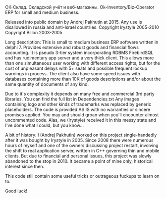﻿ОК-Склад. Складской учёт и веб-магазины.
Ok-Inventory/Biz-Operator ERP for small and medium business.


Released into public domain by Andrej Pakhutin at 2015.
Any use is disallowed in russia and anti-Israel countries.
Copyright Irystyle 2005-2010
Copyright Billon 2003-2005


Long description:
This is small to medium business ERP software written in delphi 7.
Provides extensive and robust goods and financial flows accounting.
It is pseudo 3-tier system incorporating RDBMS FirebirdSQL and has rudimentary app server and a very thick client.
This allows more than one simultaneous user working with different access rights,
but for the cost of unpleasant delays with 5+ seats and possible frequent lockup warnings in process.
The client also have some speed issues with databases containing more than 10K of goods descriptions
and/or about the same quantity of documents of any kind.

Due to it's complexity it depends on many free and commercial 3rd party libraries.
You can find the full list in Dependencies.txt
Any images containing logo and other kinds of trademarks was replaced by generic placeholders.
The code is provided AS IS with no warranties or sincere promises applied.
You may and should groan when you'll encounter almost uncommented code.
Alas, we (Irystyle) received it in this messy state and I've done what I could, but you know...

A bit of history:
I (Andrej Pakhutin) worked on this project single-handedly after it was bought by Irystyle in 2005.
Since 2008 there were numerous hours of myself and one of the owners discussing project restart,
involving the shift to real application server, written in C++ governing thin and mobile clients.
But due to financial and personal issues, this project was slowly abandoned to the stop in 2010.
It became a point of mine only, historical interest since then.

This code still contain some useful tricks or outrageous fuckups to learn on to.

Good luck!

